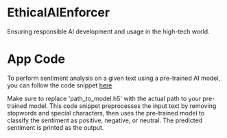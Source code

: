 # EthicalAIEnforcer
Ensuring responsible AI development and usage in the high-tech world.

# App Code 

To perform sentiment analysis on a given text using a pre-trained AI model, you can follow the code snippet [here]() 

Make sure to replace 'path_to_model.h5' with the actual path to your pre-trained model. This code snippet preprocesses the input text by removing stopwords and special characters, then uses the pre-trained model to classify the sentiment as positive, negative, or neutral. The predicted sentiment is printed as the output.
